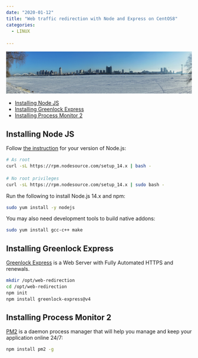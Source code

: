 ```yaml
---
date: "2020-01-12"
title: "Web traffic redirection with Node and Express on CentOS8"
categories:
  - LINUX

---
```


![Shenzhen, China](./photo-kt443t6d_64hdh43hfh6dgjdfhg4_d.jpg)



<!-- TOC -->

- [Installing Node JS](#installing-node-js)
- [Installing Greenlock Express](#installing-greenlock-express)
- [Installing Process Monitor 2](#installing-process-monitor-2)

<!-- /TOC -->


## Installing Node JS


Follow [the instruction](https://github.com/nodesource/distributions/blob/master/README.md#rpm) for your version of Node.js:


```bash
# As root
curl -sL https://rpm.nodesource.com/setup_14.x | bash -

# No root privileges 
curl -sL https://rpm.nodesource.com/setup_14.x | sudo bash -
```


Run the following to install Node.js 14.x and npm:


```bash
sudo yum install -y nodejs
```


You may also need development tools to build native addons:


```bash
sudo yum install gcc-c++ make
```


## Installing Greenlock Express

[Greenlock Express](https://www.npmjs.com/package/greenlock-express) is a Web Server with Fully Automated HTTPS and renewals.


```bash
mkdir /opt/web-redirection
cd /opt/web-redirection
npm init
npm install greenlock-express@v4
```








## Installing Process Monitor 2

[PM2](https://pm2.keymetrics.io) is a daemon process manager that will help you manage and keep your application online 24/7:


```bash
npm install pm2 -g
```